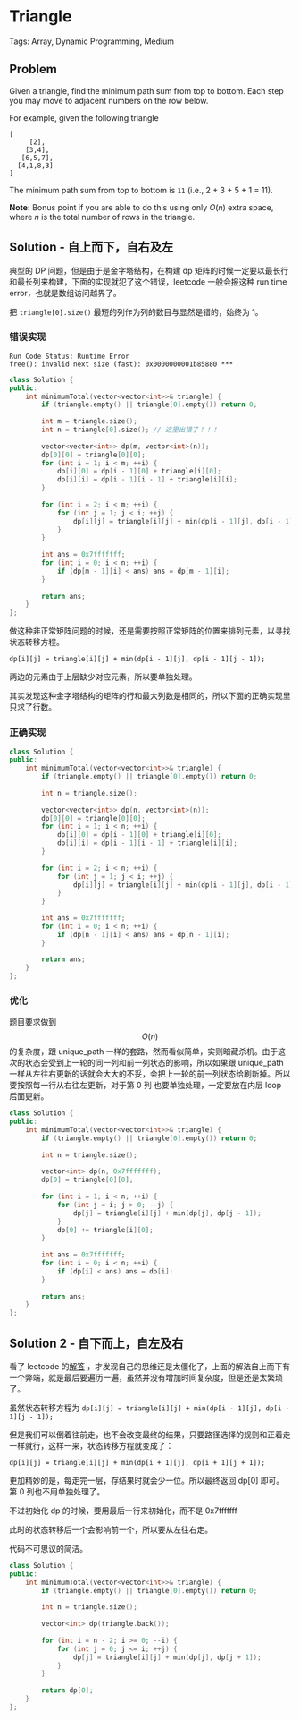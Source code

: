 # Triangle

Tags: Array, Dynamic Programming, Medium

## Problem

Given a triangle, find the minimum path sum from top to bottom. Each step you may move to adjacent numbers on the row below.

For example, given the following triangle

```
[
     [2],
    [3,4],
   [6,5,7],
  [4,1,8,3]
]
```

The minimum path sum from top to bottom is `11` (i.e., 2 + 3 + 5 + 1 = 11).

**Note:**
Bonus point if you are able to do this using only *O*(*n*) extra space, where *n* is the total number of rows in the triangle.

## Solution - 自上而下，自右及左

典型的 DP 问题，但是由于是金字塔结构，在构建 dp 矩阵的时候一定要以最长行和最长列来构建，下面的实现就犯了这个错误，leetcode 一般会报这种 run time error，也就是数组访问越界了。

把 `triangle[0].size()` 最短的列作为列的数目与显然是错的，始终为 1。

### 错误实现

```
Run Code Status: Runtime Error
free(): invalid next size (fast): 0x0000000001b85880 ***
```



```cpp
class Solution {
public:
    int minimumTotal(vector<vector<int>>& triangle) {
        if (triangle.empty() || triangle[0].empty()) return 0;
        
        int m = triangle.size();
        int n = triangle[0].size(); // 这里出错了！！！
        
        vector<vector<int>> dp(m, vector<int>(n));
        dp[0][0] = triangle[0][0];
        for (int i = 1; i < m; ++i) {
            dp[i][0] = dp[i - 1][0] + triangle[i][0];
            dp[i][i] = dp[i - 1][i - 1] + triangle[i][i];
        }
        
        for (int i = 2; i < m; ++i) {
            for (int j = 1; j < i; ++j) {
                dp[i][j] = triangle[i][j] + min(dp[i - 1][j], dp[i - 1][j - 1]);
            }
        }
        
        int ans = 0x7fffffff;
        for (int i = 0; i < n; ++i) {
            if (dp[m - 1][i] < ans) ans = dp[m - 1][i];
        }
        
        return ans;
    }
};
```

做这种非正常矩阵问题的时候，还是需要按照正常矩阵的位置来排列元素，以寻找状态转移方程。

`dp[i][j] = triangle[i][j] + min(dp[i - 1][j], dp[i - 1][j - 1]);`

两边的元素由于上层缺少对应元素，所以要单独处理。

其实发现这种金字塔结构的矩阵的行和最大列数是相同的，所以下面的正确实现里只求了行数。

### 正确实现

```cpp
class Solution {
public:
    int minimumTotal(vector<vector<int>>& triangle) {
        if (triangle.empty() || triangle[0].empty()) return 0;
        
        int n = triangle.size();
        
        vector<vector<int>> dp(n, vector<int>(n));
        dp[0][0] = triangle[0][0];
        for (int i = 1; i < n; ++i) {
            dp[i][0] = dp[i - 1][0] + triangle[i][0];
            dp[i][i] = dp[i - 1][i - 1] + triangle[i][i];
        }
        
        for (int i = 2; i < n; ++i) {
            for (int j = 1; j < i; ++j) {
                dp[i][j] = triangle[i][j] + min(dp[i - 1][j], dp[i - 1][j - 1]);
            }
        }
        
        int ans = 0x7fffffff;
        for (int i = 0; i < n; ++i) {
            if (dp[n - 1][i] < ans) ans = dp[n - 1][i];
        }
        
        return ans;
    }
};
```

### 优化 

题目要求做到 $$O(n)$$ 的复杂度，跟 unique_path 一样的套路，然而看似简单，实则暗藏杀机。由于这次的状态会受到上一轮的同一列和前一列状态的影响，所以如果跟 unique_path 一样从左往右更新的话就会大大的不妥，会把上一轮的前一列状态给刷新掉。所以要按照每一行从右往左更新，对于第 0 列 也要单独处理，一定要放在内层 loop 后面更新。

```cpp
class Solution {
public:
    int minimumTotal(vector<vector<int>>& triangle) {
        if (triangle.empty() || triangle[0].empty()) return 0;
        
        int n = triangle.size();
        
        vector<int> dp(n, 0x7fffffff);
        dp[0] = triangle[0][0];
        
        for (int i = 1; i < n; ++i) {
            for (int j = i; j > 0; --j) {
                dp[j] = triangle[i][j] + min(dp[j], dp[j - 1]);
            }
            dp[0] += triangle[i][0];
        }
        
        int ans = 0x7fffffff;
        for (int i = 0; i < n; ++i) {
            if (dp[i] < ans) ans = dp[i];
        }
        
        return ans;
    }
};
```

## Solution 2 - 自下而上，自左及右

看了 leetcode 的[解答](https://leetcode.com/problems/triangle/discuss/38730/DP-Solution-for-Triangle) ，才发现自己的思维还是太僵化了，上面的解法自上而下有一个弊端，就是最后要遍历一遍，虽然并没有增加时间复杂度，但是还是太繁琐了。

虽然状态转移方程为 `dp[i][j] = triangle[i][j] + min(dp[i - 1][j], dp[i - 1][j - 1]);` 

但是我们可以倒着往前走，也不会改变最终的结果，只要路径选择的规则和正着走一样就行，这样一来，状态转移方程就变成了：

`dp[i][j] = triangle[i][j] + min(dp[i + 1][j], dp[i + 1][j + 1]);`

更加精妙的是，每走完一层，存结果时就会少一位。所以最终返回 dp[0] 即可。第 0 列也不用单独处理了。

不过初始化 dp 的时候，要用最后一行来初始化，而不是 0x7fffffff

此时的状态转移后一个会影响前一个，所以要从左往右走。

代码不可思议的简洁。

```cpp
class Solution {
public:
    int minimumTotal(vector<vector<int>>& triangle) {
        if (triangle.empty() || triangle[0].empty()) return 0;
        
        int n = triangle.size();
        
        vector<int> dp(triangle.back());
        
        for (int i = n - 2; i >= 0; --i) {
            for (int j = 0; j <= i; ++j) {
                dp[j] = triangle[i][j] + min(dp[j], dp[j + 1]);
            }
        }
        
        return dp[0];
    }
};
```



